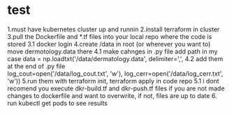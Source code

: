 # test
1.must have kubernetes cluster up and runnin
2.install terraform in cluster
3.pull the Dockerfile and *.tf files into your local repo where the code is stored 
3.1 docker login
4.create /data in root (or wherever you want to) move dermotology.data there
4.1 make cahnges in .py file add path in my case data = np.loadtxt('/data/dermatology.data', delimiter=',',
4.2   add them at the end of .py file      
        log_cout=open('/data/log_cout.txt', 'w'),
        log_cerr=open('/data/log_cerr.txt', 'w')) 
5.run them with terraform init, terraform apply in code repo
5.1 i dont recomend you execute dkr-build.tf and dkr-push.tf files if you are not made changes to dockerfile and want to overwrite, if not, files are up to date
6. run kubectl get pods to see results 
